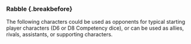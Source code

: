 ### Rabble {.breakbefore}

The following characters could be used as opponents for typical starting
player characters (D6 or D8 Competency dice), or can be used as allies,
rivals, assistants, or supporting characters.

